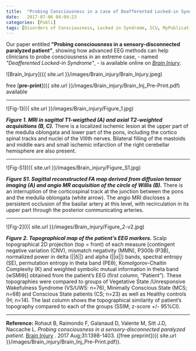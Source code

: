 ```yaml
---
title:  "Probing Consciousness in a case of Deafferented Locked-in Syndrome"
date:   2017-07-06 04:04:23
categories: [Publi]
tags: [Disorders of Consciousness, Locked in Syndrome, ICU, MyPublications]
---
```


Our paper entitled **"Probing consciousness in a sensory-disconnected paralyzed patient"**, showing how advanced EEG methods can help clinicians to probe consciousness in an extreme case, - named *"Deafferented Locked-in Syndrome"*, - is available online on [*Brain Injury*](http://www.tandfonline.com/eprint/MyfqFbsr6UeQyMpYK6A7/full).

![Brain_Injury]({{ site.url }}/images/Brain_injury/Brain_Injury.jpeg)

free [**pre-print**]({{ site.url }}/images/Brain_injury/Brain_Inj_Pre-Print.pdf) available

---
![Fig-1]({{ site.url }}/images/Brain_injury/Figure_1.jpg)

***Figure 1. MRI in sagittal T1-weigthed (A) and axial T2-weighted acquisitions (B, C).***
There is a localized ischemic lesion at the upper part of the medulla oblongata and lower part of the pons, including the cortico spinal tracks and nuclei of the VIIIth nerves. Bilateral filling of the mastoids and middle ears and small ischemic infarction of the right cerebellar hemisphere are also present.

---
![Fig-S1]({{ site.url }}/images/Brain_injury/Figure_S1.jpg)

***Figure S1. Sagittal reconstructed FA map derived from diffusion tensor imaging (A) and angio MR acquisition of the circle of Willis (B).*** There is an interruption of the corticospinal track at the junction between the pons and the medulla oblongata (white arrow). The angio MRI discloses a persistent occlusion of the basilar artery at this level, with recirculation in its upper part through the posterior communicating arteries.

---
![Fig-2]({{ site.url }}/images/Brain_injury/Figure_2-v2.jpg)

***Figure 2. Topographical map of the patient’s EEG markers.***
Scalp topographical 2D projection (top = front) of each measure [contingent negative variation (CNV), mismatch negativity (MMN), P300b (P3B), normalized power in delta (||δ||) and alpha (||α||) bands, spectral entropy (SE), permutation entropy in theta band (PEθ), Komolgorov-Chaitin Complexity (K) and weighted symbolic mutual information in theta band (wSMIθ)] obtained from the patient’s EEG (first column, “Patient”). These topographies were compared to groups of Vegetative State /Unresponsive Wakefulness Syndrome (VS/UWS: n=76), Minimally Conscious State (MCS; n=68) and Conscious State patients (CS; n=23) as well as Healthy controls (H; n=14). The last column shows the topographical similarity of patient’s topography compared to each of the groups (SSIM; z-score +/- 95%CI).

---

**Reference:** Rohaut B, Raimondo F, Galanaud D, Valente M, Sitt J.D, Naccache L. *Probing consciousness in a sensory-disconnected paralyzed patient*. [Brain Injury](http://dx.doi.org/10.1080/02699052.2017.1327673) . 2017 Aug;31:1398-1403. ([free preprint]({{ site.url }}/images/Brain_injury/Brain_Inj_Pre-Print.pdf)).


<script type="text/javascript">
  reddit_url = "http://www.tandfonline.com/doi/full/10.1080/02699052.2017.1327673";
  reddit_title = "Probing consciousness in a sensory-disconnected paralyzed patient";
  reddit_newwindow='1';
</script>
<script type="text/javascript" src="//www.redditstatic.com/button/button3.js"></script>

<script type='text/javascript' src='https://d1bxh8uas1mnw7.cloudfront.net/assets/embed.js'></script>
<div data-badge-popover="right" class='altmetric-embed' data-badge-type='donut' data-hide-less-than='3' data-doi='10.1080/02699052.2017.1327673'></div>

